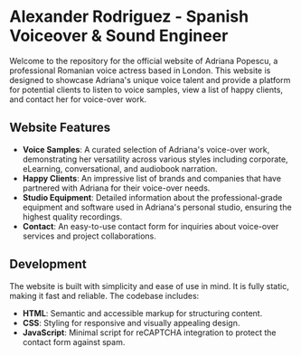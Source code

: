 
# Alexander Rodriguez - Spanish Voiceover & Sound Engineer

Welcome to the repository for the official website of Adriana Popescu, a professional Romanian voice actress based in London. This website is designed to showcase Adriana's unique voice talent and provide a platform for potential clients to listen to voice samples, view a list of happy clients, and contact her for voice-over work.

## Website Features

- **Voice Samples**: A curated selection of Adriana's voice-over work, demonstrating her versatility across various styles including corporate, eLearning, conversational, and audiobook narration.
- **Happy Clients**: An impressive list of brands and companies that have partnered with Adriana for their voice-over needs.
- **Studio Equipment**: Detailed information about the professional-grade equipment and software used in Adriana's personal studio, ensuring the highest quality recordings.
- **Contact**: An easy-to-use contact form for inquiries about voice-over services and project collaborations.

## Development

The website is built with simplicity and ease of use in mind. It is fully static, making it fast and reliable. The codebase includes:

- **HTML**: Semantic and accessible markup for structuring content.
- **CSS**: Styling for responsive and visually appealing design.
- **JavaScript**: Minimal script for reCAPTCHA integration to protect the contact form against spam.
